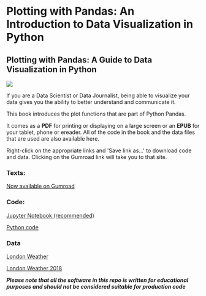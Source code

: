 # Plotting with Pandas: An Introduction to Data Visualization in Python 

## Plotting with Pandas: A Guide to Data Visualization in Python

![](images/plottingwithpandas.png)

If you are a Data Scientist or Data Journalist, being able to visualize your data gives you the ability to better understand and communicate it.

This book introduces the plot functions that are part of Python Pandas.

It comes as a **PDF** for printing or displaying on a large screen or an **EPUB** for your tablet, phone or ereader. All of the code in the book and the data files that are used are also available here.

Right-click on the appropriate links and 'Save link as...' to download code and data. Clicking on the Gumroad link will take you to that site.

### Texts:
[Now available on Gumroad](https://alanjones.gumroad.com/l/pwp)

### Code:
[Jupyter Notebook (recommended)](https://raw.githubusercontent.com/alanjones2/ajbooks/main/code/pandasplotcode.ipynb)

[Python code](https://raw.githubusercontent.com/alanjones2/ajbooks/main/code/pandasplotcode.py)

### Data
[London Weather](https://raw.githubusercontent.com/alanjones2/ajbooks/main/data/londonweather.csv)

[London Weather 2018](https://raw.githubusercontent.com/alanjones2/ajbooks/main/data/londonweather2018.csv)


__*Please note that all the software in this repo is written for educational purposes and should not be considered suitable for production code*__

